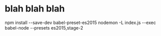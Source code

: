 # blah blah blah
npm install --save-dev babel-preset-es2015
nodemon -L index.js --exec babel-node --presets es2015,stage-2
